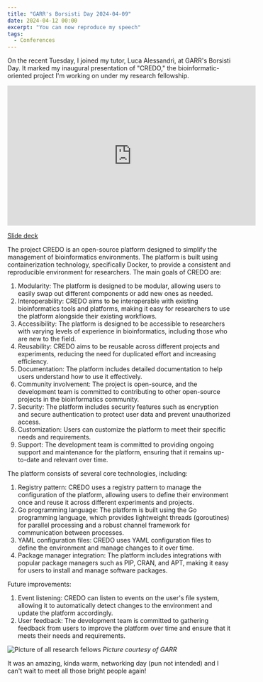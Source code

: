 ```yaml
---
title: "GARR's Borsisti Day 2024-04-09"
date: 2024-04-12 00:00
excerpt: "You can now reproduce my speech"
tags:
  - Conferences
---
```


On the recent Tuesday, I joined my tutor, Luca Alessandrì, at GARR's Borsisti Day.
It marked my inaugural presentation of "CREDO," the bioinformatic-oriented project I'm working on under my research fellowship.

<iframe title="CREDO: DOcker file generator for bioinformatics applications - E. Martelli -  17° Borsisti Day 2024" width="560" height="315" src="https://garr.tv/videos/embed/2f7579db-ef10-47c8-969e-1d9ad6b905a8" frameborder="0" allowfullscreen="" sandbox="allow-same-origin allow-scripts allow-popups"></iframe>

[Slide deck](https://github.com/eliseomartelli/garr_borsisti_day_2024_04_09/archive/refs/tags/v1.0.0.zip)

The project CREDO is an open-source platform designed to simplify the management of bioinformatics environments. The platform is built using containerization technology, specifically Docker, to provide a
consistent and reproducible environment for researchers. The main goals of CREDO are:

1. Modularity: The platform is designed to be modular, allowing users to easily swap out different components or add new ones as needed.
2. Interoperability: CREDO aims to be interoperable with existing bioinformatics tools and platforms, making it easy for researchers to use the platform alongside their existing workflows.
3. Accessibility: The platform is designed to be accessible to researchers with varying levels of experience in bioinformatics, including those who are new to the field.
4. Reusability: CREDO aims to be reusable across different projects and experiments, reducing the need for duplicated effort and increasing efficiency.
5. Documentation: The platform includes detailed documentation to help users understand how to use it effectively.
6. Community involvement: The project is open-source, and the development team is committed to contributing to other open-source projects in the bioinformatics community.
7. Security: The platform includes security features such as encryption and secure authentication to protect user data and prevent unauthorized access.
8. Customization: Users can customize the platform to meet their specific needs and requirements.
9. Support: The development team is committed to providing ongoing support and maintenance for the platform, ensuring that it remains up-to-date and relevant over time.

The platform consists of several core technologies, including:

1. Registry pattern: CREDO uses a registry pattern to manage the configuration of the platform, allowing users to define their environment once and reuse it across different experiments and projects.
2. Go programming language: The platform is built using the Go programming language, which provides lightweight threads (goroutines) for parallel processing and a robust channel framework for communication
   between processes.
3. YAML configuration files: CREDO uses YAML configuration files to define the environment and manage changes to it over time.
4. Package manager integration: The platform includes integrations with popular package managers such as PIP, CRAN, and APT, making it easy for users to install and manage software packages.

Future improvements:

1. Event listening: CREDO can listen to events on the user's file system, allowing it to automatically detect changes to the environment and update the platform accordingly.
2. User feedback: The development team is committed to gathering feedback from users to improve the platform over time and ensure that it meets their needs and requirements.

![Picture of all research fellows](/posts/2024-04-12-borsisti-day/1712762678252.jpeg)
_Picture courtesy of GARR_

It was an amazing, kinda warm, networking day (pun not intended) and I can't wait to meet all those bright people again!
